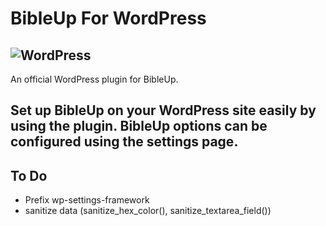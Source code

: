 # BibleUp For WordPress
![WordPress](https://img.shields.io/badge/WordPress-%23117AC9.svg?style=for-the-badge&logo=WordPress&logoColor=white)
---
An official WordPress plugin for BibleUp.

Set up BibleUp on your WordPress site easily by using the plugin.
BibleUp options can be configured using the settings page.
---

##  To Do
- Prefix wp-settings-framework
- sanitize data (sanitize_hex_color(), sanitize_textarea_field())